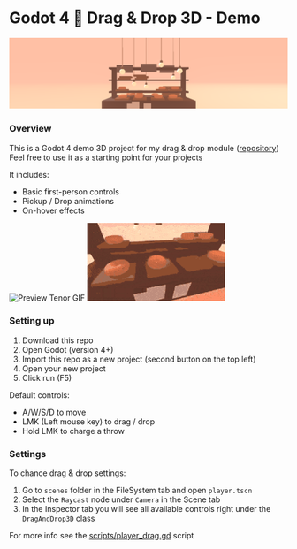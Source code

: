# Godot 4 🍩 Drag & Drop 3D - Demo

![Preview Banner](preview/banner.png)

### Overview

This is a Godot 4 demo 3D project for my drag & drop module ([repository](https://github.com/JustKesha/godot-dragndrop-3d))<br>
Feel free to use it as a starting point for your projects

It includes:
- Basic first-person controls
- Pickup / Drop animations
- On-hover effects

<img alt="Preview Tenor GIF" src="https://media1.tenor.com/m/7aULtCVOahQAAAAd/godot-godot3d.gif" width="49.9%" /> <img alt="Preview Github GIF" src="preview/preview.gif" width="49.5%" />

### Setting up

1. Download this repo
2. Open Godot (version 4+)
3. Import this repo as a new project (second button on the top left)
4. Open your new project
5. Click run (F5)

Default controls:
- A/W/S/D to move
- LMK (Left mouse key) to drag / drop
- Hold LMK to charge a throw

### Settings

To chance drag & drop settings:
1. Go to `scenes` folder in the FileSystem tab and open `player.tscn`
2. Select the `Raycast` node under `Camera` in the Scene tab
4. In the Inspector tab you will see all available controls right under the `DragAndDrop3D` class

For more info see the [scripts/player_drag.gd](scripts/player_drag.gd) script
